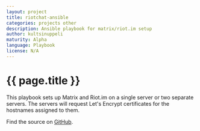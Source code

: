 ```yaml
---
layout: project
title: riotchat-ansible
categories: projects other
description: Ansible playbook for matrix/riot.im setup
author: kultsinuppeli
maturity: Alpha
language: Playbook
license: N/A
---
```


# {{ page.title }}
This playbook sets up Matrix and Riot.im on a single server or two separate servers. The servers will request Let's Encrypt certificates for the hostnames assigned to them.

Find the source on [GitHub](https://github.com/kultsinuppeli/riotchat).
